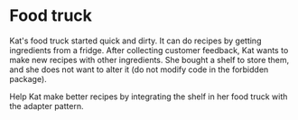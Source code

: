 # Food truck

Kat's food truck started quick and dirty.
It can do recipes by getting ingredients from a fridge.
After collecting customer feedback, Kat wants to make new recipes with other ingredients.
She bought a shelf to store them, and she does not want to alter it (do not modify code in the forbidden package).

Help Kat make better recipes by integrating the shelf in her food truck with the adapter pattern.

